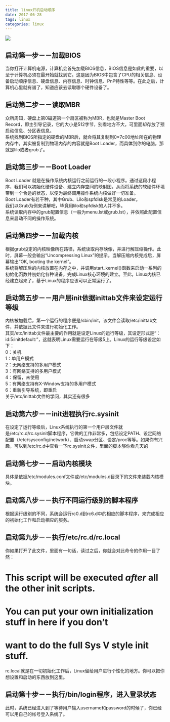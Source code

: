 ```yaml
---
title: linux开机启动顺序
date: 2017-06-28
tags: linux
categories: linux
---
```



![](http://blog.chinaunix.net/attachment/201209/23/26495963_1348382510SRUx.png)  
## 启动第一步－－加载BIOS ##  
当你打开计算机电源，计算机会首先加载BIOS信息，BIOS信息是如此的重要，以至于计算机必须在最开始就找到它。这是因为BIOS中包含了CPU的相关信息、设备启动顺序信息、硬盘信息、内存信息、时钟信息、PnP特性等等。在此之后，计算机心里就有谱了，知道应该去读取哪个硬件设备了。  

<!--more-->
## 启动第二步－－读取MBR    ##
众所周知，硬盘上第0磁道第一个扇区被称为MBR，也就是Master Boot Record，即主引导记录，它的大小是512字节，别看地方不大，可里面却存放了预启动信息、分区表信息。  
系统找到BIOS所指定的硬盘的MBR后，就会将其复制到0×7c00地址所在的物理内存中。其实被复制到物理内存的内容就是Boot Loader，而具体到你的电脑，那就是lilo或者grub了。    

## 启动第三步－－Boot Loader ##
Boot Loader 就是在操作系统内核运行之前运行的一段小程序。通过这段小程序，我们可以初始化硬件设备、建立内存空间的映射图，从而将系统的软硬件环境带到一个合适的状态，以便为最终调用操作系统内核做好一切准备。  
Boot Loader有若干种，其中Grub、Lilo和spfdisk是常见的Loader。  
我们以Grub为例来讲解吧，毕竟用lilo和spfdisk的人并不多。  
系统读取内存中的grub配置信息（一般为menu.lst或grub.lst），并依照此配置信息来启动不同的操作系统。  

## 启动第四步－－加载内核 ##  
根据grub设定的内核映像所在路径，系统读取内存映像，并进行解压缩操作。此时，屏幕一般会输出“Uncompressing Linux”的提示。当解压缩内核完成后，屏幕输出“OK, booting the kernel”。  
系统将解压后的内核放置在内存之中，并调用start_kernel()函数来启动一系列的初始化函数并初始化各种设备，完成Linux核心环境的建立。至此，Linux内核已经建立起来了，基于Linux的程序应该可以正常运行了。  

## 启动第五步－－用户层init依据inittab文件来设定运行等级 ##  
内核被加载后，第一个运行的程序便是/sbin/init，该文件会读取/etc/inittab文件，并依据此文件来进行初始化工作。  
其实/etc/inittab文件最主要的作用就是设定Linux的运行等级，其设定形式是“：id:5:initdefault:”，这就表明Linux需要运行在等级5上。Linux的运行等级设定如下：  
0：关机  
1：单用户模式  
2：无网络支持的多用户模式  
3：有网络支持的多用户模式  
4：保留，未使用  
5：有网络支持有X-Window支持的多用户模式  
6：重新引导系统，即重启  
关于/etc/inittab文件的学问，其实还有很多  

## 启动第六步－－init进程执行rc.sysinit ##
在设定了运行等级后，Linux系统执行的第一个用户层文件就是/etc/rc.d/rc.sysinit脚本程序，它做的工作非常多，包括设定PATH、设定网络配置（/etc/sysconfig/network）、启动swap分区、设定/proc等等。如果你有兴趣，可以到/etc/rc.d中查看一下rc.sysinit文件，里面的脚本够你看几天的  

## 启动第七步－－启动内核模块 ##
具体是依据/etc/modules.conf文件或/etc/modules.d目录下的文件来装载内核模块。  

## 启动第八步－－执行不同运行级别的脚本程序  ##  
根据运行级别的不同，系统会运行rc0.d到rc6.d中的相应的脚本程序，来完成相应的初始化工作和启动相应的服务。  

## 启动第九步－－执行/etc/rc.d/rc.local ##  
你如果打开了此文件，里面有一句话，读过之后，你就会对此命令的作用一目了然：  
 # This script will be executed *after* all the other init scripts.  
 # You can put your own initialization stuff in here if you don’t  
 # want to do the full Sys V style init stuff.  
rc.local就是在一切初始化工作后，Linux留给用户进行个性化的地方。你可以把你想设置和启动的东西放到这里。  

## 启动第十步－－执行/bin/login程序，进入登录状态 ##
此时，系统已经进入到了等待用户输入username和password的时候了，你已经可以用自己的帐号登入系统了。
